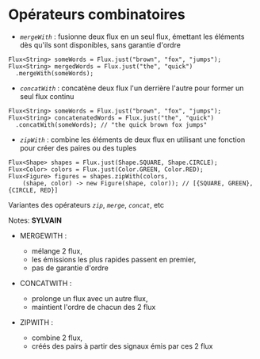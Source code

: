 <!-- .slide: class="" -->

# Opérateurs combinatoires

- _`mergeWith`_ : fusionne deux flux en un seul flux, émettant les éléments dès qu'ils sont disponibles, sans garantie d'ordre
```java[]
Flux<String> someWords = Flux.just("brown", "fox", "jumps");
Flux<String> mergedWords = Flux.just("the", "quick")
  .mergeWith(someWords);
```

- _`concatWith`_ : concatène deux flux l'un derrière l'autre pour former un seul flux continu
```java[]
Flux<String> someWords = Flux.just("brown", "fox", "jumps");
Flux<String> concatenatedWords = Flux.just("the", "quick")
  .concatWith(someWords); // "the quick brown fox jumps"
```

- _`zipWith`_ : combine les éléments de deux flux en utilisant une fonction pour créer des paires ou des tuples
```java[]
Flux<Shape> shapes = Flux.just(Shape.SQUARE, Shape.CIRCLE);
Flux<Color> colors = Flux.just(Color.GREEN, Color.RED);
Flux<Figure> figures = shapes.zipWith(colors,
    (shape, color) -> new Figure(shape, color)); // [{SQUARE, GREEN}, {CIRCLE, RED}]
```
<!-- .element: class="list-fragment" -->

Variantes des opérateurs _`zip`_, _`merge`_, _`concat`_, etc
<!-- .element: class="fragment" -->

Notes:
**SYLVAIN**
* MERGEWITH : 
    - mélange 2 flux, 
    - les émissions les plus rapides passent en premier,
    - pas de garantie d'ordre

* CONCATWITH : 
    - prolonge un flux avec un autre flux, 
    - maintient l'ordre de chacun des 2 flux

* ZIPWITH : 
    - combine 2 flux, 
    - créés des pairs à partir des signaux émis par ces 2 flux

